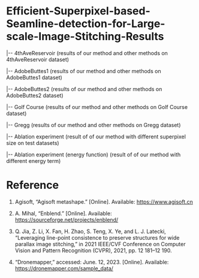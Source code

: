 # Efficient-Superpixel-based-Seamline-detection-for-Large-scale-Image-Stitching-Results

|-- 4thAveReservoir	(results of our method and other methods on 4thAveReservoir dataset)

|-- AdobeButtes1	(results of our method and other methods on AdobeButtes1 dataset)	

|-- AdobeButtes2	(results of our method and other methods on AdobeButtes2 dataset)	

|-- Golf Course	(results of our method and other methods on Golf Course dataset)	

|-- Gregg	(results of our method and other methods on Gregg dataset)	

|-- Ablation experiment	(result of of our method with different superpixel size on test datasets)	

|-- Ablation experiment (energy function)	(result of of our method with different energy term)	

# Reference


1. Agisoft, “Agisoft metashape.” [Online]. Available: https://www.agisoft.cn

2. A. Mihal, “Enblend.” [Online]. Available: https://sourceforge.net/projects/enblend/

3. Q. Jia, Z. Li, X. Fan, H. Zhao, S. Teng, X. Ye, and L. J. Latecki, “Leveraging line-point consistence to preserve structures for wide parallax image stitching,” in 2021 IEEE/CVF Conference on Computer Vision and Pattern Recognition (CVPR), 2021, pp. 12 181–12 190.

4. “Dronemapper,” accessed: June. 12, 2023. [Online]. Available: https://dronemapper.com/sample_data/

